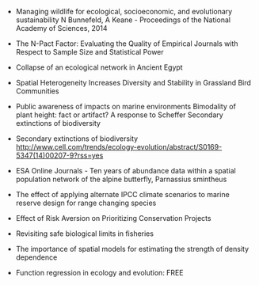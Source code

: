 - Managing wildlife for ecological, socioeconomic, and evolutionary
  sustainability N Bunnefeld, A Keane - Proceedings of the National Academy of
  Sciences, 2014

- The N-Pact Factor: Evaluating the Quality of Empirical Journals with
  Respect to Sample Size and Statistical Power

- Collapse of an ecological network in Ancient Egypt

- Spatial Heterogeneity Increases Diversity and Stability in Grassland Bird
  Communities

- Public awareness of impacts on marine environments Bimodality of plant
  height: fact or artifact? A response to Scheffer Secondary extinctions of
  biodiversity

- Secondary extinctions of biodiversity
  http://www.cell.com/trends/ecology-evolution/abstract/S0169-5347(14)00207-9?rss=yes

- ESA Online Journals - Ten years of abundance data within a spatial population
  network of the alpine butterfly, Parnassius smintheus

- The effect of applying alternate IPCC climate scenarios to marine reserve
  design for range changing species

- Effect of Risk Aversion on Prioritizing Conservation Projects

- Revisiting safe biological limits in fisheries

- The importance of spatial models for estimating the strength of density
  dependence

- Function regression in ecology and evolution: FREE
